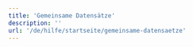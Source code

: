 ```yaml
---
title: 'Gemeinsame Datensätze'
description: ''
url: '/de/hilfe/startseite/gemeinsame-datensaetze'
---
```


